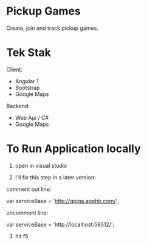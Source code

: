 # Pickup Games

Create, join and track pickup games.

# Tek Stak

Client:

- Angular 1
- Bootstrap
- Google Maps

Backend:

- Web Api / C#
- Google Maps

# To Run Application locally

1. open in visual studio

2. i'll fix this step in a later version:

comment out line:

var serviceBase = 'http://qpiga.apphb.com/';

uncomment line:

var serviceBase = 'http://localhost:59512/';

3. hit f5